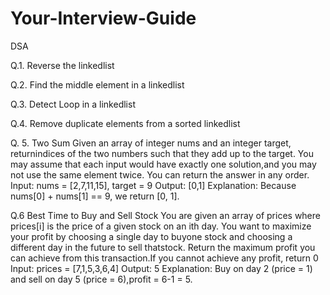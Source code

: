 # Your-Interview-Guide

DSA


Q.1. Reverse the linkedlist

Q.2. Find the middle element in a linkedlist

Q.3. Detect Loop in a linkedlist

Q.4. Remove duplicate elements from a sorted linkedlist

Q. 5. Two Sum
Given an array of integer nums and an integer target, returnindices of the two numbers such that they add up to the target.
You may assume that each input would have exactly one solution,and you may not use the same element twice.
You can return the answer in any order.
Input: nums = [2,7,11,15], target = 9
Output: [0,1]
Explanation: Because nums[0] + nums[1] == 9, we return [0, 1].

Q.6 Best Time to Buy and Sell Stock
You are given an array of prices where prices[i] is the price of a given stock on an ith day.
You want to maximize your profit by choosing a single day to buyone stock and choosing a different day in the future to sell thatstock.
Return the maximum profit you can achieve from this transaction.If you cannot achieve any profit, return 0
Input: prices = [7,1,5,3,6,4]
Output: 5
Explanation: Buy on day 2 (price = 1) and sell on day 5 (price = 6),profit = 6-1 = 5.







